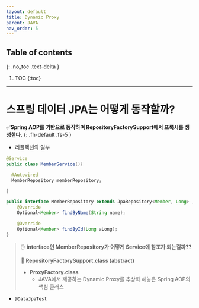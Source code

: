 ```yaml
---
layout: default
title: Dynamic Proxy
parent: JAVA
nav_order: 5
---
```

## Table of contents
{: .no_toc .text-delta }

1. TOC
{:toc}
---

# **스프링 데이터 JPA는 어떻게 동작할까?**

✅**Spring AOP를 기반으로 동작하며 RepositoryFactorySupport에서 프록시를 생성한다.**
{: .fh-default .fs-5 }
+ 리플렉션의 일부

```java
@Service
public class MemberService(){

  @Autowired
  MemberRepository memberRepository;

}
```
```java
public interface MemberRepository extends JpaRepository<Member, Long> , MemberRepository{
    @Override
    Optional<Member> findByName(String name);

    @Override
    Optional<Member> findById(Long aLong);
}
```

> ✋
> **interface인 MemberRepository가 어떻게 Service에 참조가 되는걸까??**
>
> 📌 **RepositoryFactorySupport.class (abstract)**
> -  **ProxyFactory.class**
>    - JAVA에서 제공하는 Dynamic Proxy를 추상화 해놓은 Spring AOP의 핵심 클래스

-  `@DataJpaTest`
